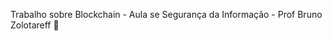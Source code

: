 Trabalho sobre Blockchain - Aula se Segurança da Informação - Prof Bruno Zolotareff
:bust_in_silhouette:
